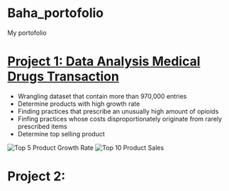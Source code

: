# Baha_portofolio
My portofolio

# [Project 1: Data Analysis Medical Drugs Transaction](https://github.com/bahategar/WQU-Applied-DS1-dw-project-based)
* Wrangling dataset that contain more than 970,000 entries
* Determine products with high growth rate
* Finding practices that prescribe an unusually high amount of opioids
* Finfing practices whose costs disproportionately originate from rarely prescribed items
* Determine top selling product

![Top 5 Product Growth Rate](https://github.com/bahategar/Baha_portofolio/blob/main/images/P1-fig1.png)
![Top 10 Product Sales](https://github.com/bahategar/Baha_portofolio/blob/main/images/P1-fig2.png)

# Project 2: 
